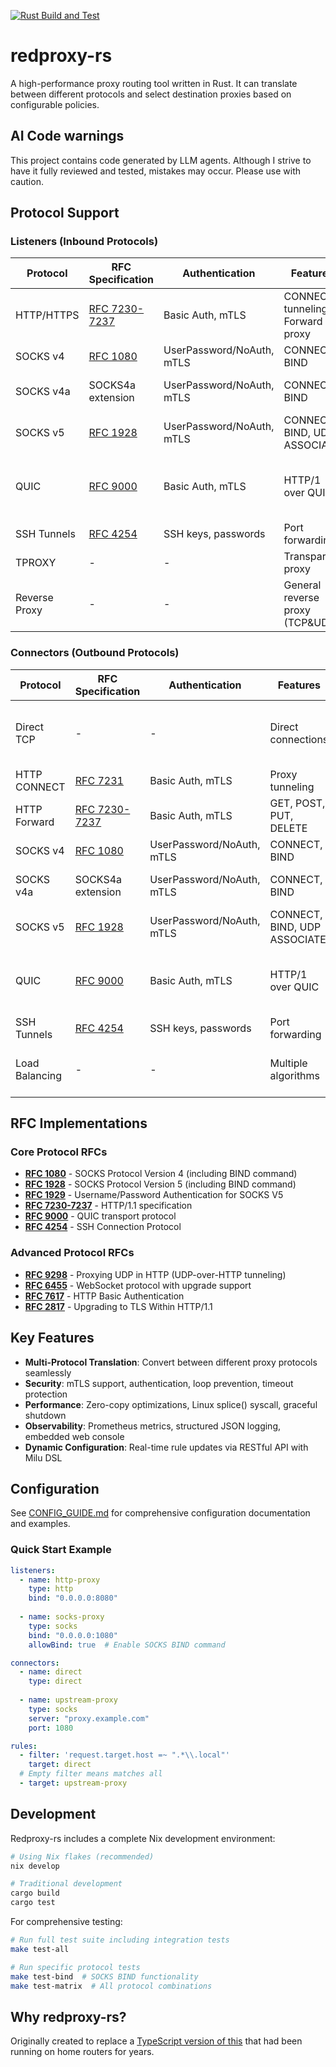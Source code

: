 [![Rust Build and Test](https://github.com/bearice/redproxy-rs/actions/workflows/rust.yml/badge.svg)](https://github.com/bearice/redproxy-rs/actions/workflows/rust.yml)

# redproxy-rs

A high-performance proxy routing tool written in Rust. It can translate between different protocols and select destination proxies based on configurable policies.

## AI Code warnings

This project contains code generated by LLM agents. Although I strive to have it fully reviewed and tested, mistakes may occur. Please use with caution.

## Protocol Support

### Listeners (Inbound Protocols)

| Protocol | RFC Specification | Authentication | Features | Notes |
|----------|-------------------|----------------|----------|-------|
| HTTP/HTTPS | [RFC 7230-7237](https://tools.ietf.org/html/rfc7230) | Basic Auth, mTLS | CONNECT tunneling, Forward proxy | WebSocket upgrade support |
| SOCKS v4 | [RFC 1080](https://tools.ietf.org/html/rfc1080) | UserPassword/NoAuth, mTLS | CONNECT, BIND | Legacy protocol |
| SOCKS v4a | SOCKS4a extension | UserPassword/NoAuth, mTLS | CONNECT, BIND | Domain name support |
| SOCKS v5 | [RFC 1928](https://tools.ietf.org/html/rfc1928) | UserPassword/NoAuth, mTLS | CONNECT, BIND, UDP ASSOCIATE | Full feature support |
| QUIC | [RFC 9000](https://tools.ietf.org/html/rfc9000) | Basic Auth, mTLS | HTTP/1 over QUIC | QUIC as transport protocols only, not http3 |
| SSH Tunnels | [RFC 4254](https://tools.ietf.org/html/rfc4254) | SSH keys, passwords | Port forwarding | Secure tunneling |
| TPROXY | - | - | Transparent proxy | iptables REDIRECT |
| Reverse Proxy | - | - | General reverse proxy (TCP&UDP) | - |

### Connectors (Outbound Protocols)

| Protocol | RFC Specification | Authentication | Features | Notes |
|----------|-------------------|----------------|----------|-------|
| Direct TCP | - | - | Direct connections | Configurable bind address, fwmark on linux |
| HTTP CONNECT | [RFC 7231](https://tools.ietf.org/html/rfc7231) | Basic Auth, mTLS | Proxy tunneling | Standard HTTP proxy |
| HTTP Forward | [RFC 7230-7237](https://tools.ietf.org/html/rfc7230) | Basic Auth, mTLS | GET, POST, PUT, DELETE | Full HTTP methods |
| SOCKS v4 | [RFC 1080](https://tools.ietf.org/html/rfc1080) | UserPassword/NoAuth, mTLS | CONNECT, BIND | Legacy protocol |
| SOCKS v4a | SOCKS4a extension | UserPassword/NoAuth, mTLS | CONNECT, BIND | Domain name support |
| SOCKS v5 | [RFC 1928](https://tools.ietf.org/html/rfc1928) | UserPassword/NoAuth, mTLS | CONNECT, BIND, UDP ASSOCIATE | Full feature support |
| QUIC | [RFC 9000](https://tools.ietf.org/html/rfc9000) | Basic Auth, mTLS | HTTP/1 over QUIC | QUIC as transport protocols only, not http3 |
| SSH Tunnels | [RFC 4254](https://tools.ietf.org/html/rfc4254) | SSH keys, passwords | Port forwarding | Secure tunneling |
| Load Balancing | - | - | Multiple algorithms | Round-robin, random, hash |

## RFC Implementations

### Core Protocol RFCs
- **[RFC 1080](https://tools.ietf.org/html/rfc1080)** - SOCKS Protocol Version 4 (including BIND command)
- **[RFC 1928](https://tools.ietf.org/html/rfc1928)** - SOCKS Protocol Version 5 (including BIND command)
- **[RFC 1929](https://tools.ietf.org/html/rfc1929)** - Username/Password Authentication for SOCKS V5
- **[RFC 7230-7237](https://tools.ietf.org/html/rfc7230)** - HTTP/1.1 specification
- **[RFC 9000](https://tools.ietf.org/html/rfc9000)** - QUIC transport protocol
- **[RFC 4254](https://tools.ietf.org/html/rfc4254)** - SSH Connection Protocol

### Advanced Protocol RFCs
- **[RFC 9298](https://tools.ietf.org/html/rfc9298)** - Proxying UDP in HTTP (UDP-over-HTTP tunneling)
- **[RFC 6455](https://tools.ietf.org/html/rfc6455)** - WebSocket protocol with upgrade support
- **[RFC 7617](https://tools.ietf.org/html/rfc7617)** - HTTP Basic Authentication
- **[RFC 2817](https://tools.ietf.org/html/rfc2817)** - Upgrading to TLS Within HTTP/1.1

## Key Features

- **Multi-Protocol Translation**: Convert between different proxy protocols seamlessly
- **Security**: mTLS support, authentication, loop prevention, timeout protection
- **Performance**: Zero-copy optimizations, Linux splice() syscall, graceful shutdown
- **Observability**: Prometheus metrics, structured JSON logging, embedded web console
- **Dynamic Configuration**: Real-time rule updates via RESTful API with Milu DSL

## Configuration

See [CONFIG_GUIDE.md](CONFIG_GUIDE.md) for comprehensive configuration documentation and examples.

### Quick Start Example

```yaml
listeners:
  - name: http-proxy
    type: http
    bind: "0.0.0.0:8080"
  
  - name: socks-proxy  
    type: socks
    bind: "0.0.0.0:1080"
    allowBind: true  # Enable SOCKS BIND command

connectors:
  - name: direct
    type: direct
  
  - name: upstream-proxy
    type: socks
    server: "proxy.example.com" 
    port: 1080

rules:
  - filter: 'request.target.host =~ ".*\\.local"'
    target: direct
  # Empty filter means matches all
  - target: upstream-proxy
```

## Development

Redproxy-rs includes a complete Nix development environment:

```bash
# Using Nix flakes (recommended)
nix develop

# Traditional development
cargo build
cargo test
```

For comprehensive testing:
```bash
# Run full test suite including integration tests  
make test-all

# Run specific protocol tests
make test-bind  # SOCKS BIND functionality
make test-matrix  # All protocol combinations
```

## Why redproxy-rs?

Originally created to replace a [TypeScript version of this](https://github.com/bearice/redproxy) that had been running on home routers for years.
